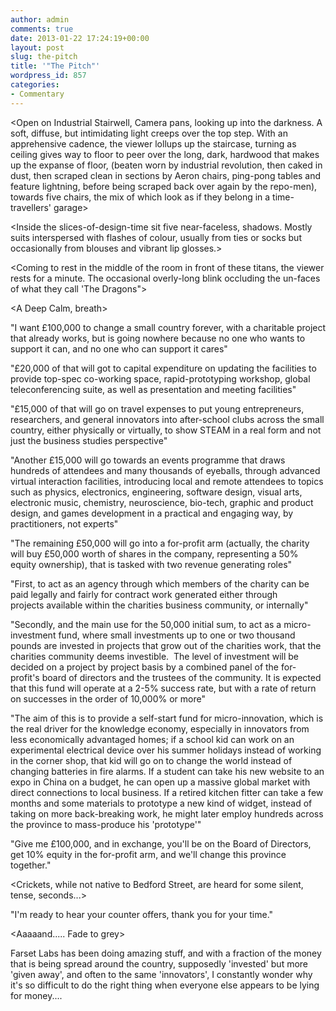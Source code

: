```yaml
---
author: admin
comments: true
date: 2013-01-22 17:24:19+00:00
layout: post
slug: the-pitch
title: '"The Pitch"'
wordpress_id: 857
categories:
- Commentary
---
```


<Open on Industrial Stairwell, Camera pans, looking up into the darkness. A soft, diffuse, but intimidating light creeps over the top step. With an apprehensive cadence, the viewer lollups up the staircase, turning as ceiling gives way to floor to peer over the long, dark, hardwood that makes up the expanse of floor, (beaten worn by industrial revolution, then caked in dust, then scraped clean in sections by Aeron chairs, ping-pong tables and feature lightning, before being scraped back over again by the repo-men), towards five chairs, the mix of which look as if they belong in a time-travellers' garage>

<Inside the slices-of-design-time sit five near-faceless, shadows. Mostly suits interspersed with flashes of colour, usually from ties or socks but occasionally from blouses and vibrant lip glosses.>

<Coming to rest in the middle of the room in front of these titans, the viewer rests for a minute. The occasional overly-long blink occluding the un-faces of what they call 'The Dragons">

<A Deep Calm, breath>

"I want £100,000 to change a small country forever, with a charitable project that already works, but is going nowhere because no one who wants to support it can, and no one who can support it cares"

"£20,000 of that will got to capital expenditure on updating the facilities to provide top-spec co-working space, rapid-prototyping workshop, global teleconferencing suite, as well as presentation and meeting facilities"

"£15,000 of that will go on travel expenses to put young entrepreneurs, researchers, and general innovators into after-school clubs across the small country, either physically or virtually, to show STEAM in a real form and not just the business studies perspective"

"Another £15,000 will go towards an events programme that draws hundreds of attendees and many thousands of eyeballs, through advanced virtual interaction facilities, introducing local and remote attendees to topics such as physics, electronics, engineering, software design, visual arts, electronic music, chemistry, neuroscience, bio-tech, graphic and product design, and games development in a practical and engaging way, by practitioners, not <do bunny ears> experts"

"The remaining £50,000 will go into a for-profit arm (actually, the charity will buy £50,000 worth of shares in the company, representing a 50% equity ownership), that is tasked with two revenue generating roles"

"First, to act as an agency through which members of the charity can be paid legally and fairly for contract work generated either through projects available within the charities business community, or internally"

"Secondly, and the main use for the 50,000 initial sum, to act as a micro-investment fund, where small investments up to one or two thousand pounds are invested in projects that grow out of the charities work, that the charities community deems investible.  The level of investment will be decided on a project by project basis by a combined panel of the for-profit's board of directors and the trustees of the community. It is expected that this fund will operate at a 2-5% success rate, but with a rate of return on successes in the order of 10,000% or more"

"The aim of this is to provide a self-start fund for micro-innovation, which is the real driver for the knowledge economy, especially in innovators from less economically advantaged homes; if a school kid can work on an experimental electrical device over his summer holidays instead of working in the corner shop, that kid will go on to change the world instead of changing batteries in fire alarms. If a student can take his new website to an expo in China on a budget, he can open up a massive global market with direct connections to local business. If a retired kitchen fitter can take a few months and some materials to prototype a new kind of widget, instead of taking on more back-breaking work, he might later employ hundreds across the province to mass-produce his 'prototype'"

"Give me £100,000, and in exchange, you'll be on the Board of Directors, get 10% equity in the for-profit arm, and we'll change this province together."

<Crickets, while not native to Bedford Street, are heard for some silent, tense, seconds...>

"I'm ready to hear your counter offers, thank you for your time."

<Aaaaand..... Fade to grey>

Farset Labs has been doing amazing stuff, and with a fraction of the money that is being spread around the country, supposedly 'invested' but more 'given away', and often to the same 'innovators', I constantly wonder why it's so difficult to do the right thing when everyone else appears to be lying for money....
